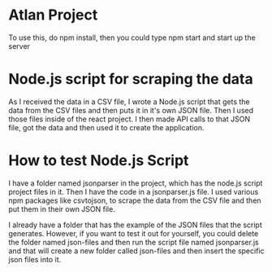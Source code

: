 # Atlan Project

To use this, do npm install, then you could type npm start and start up the server

# Node.js script for scraping the data

As I received the data in a CSV file, I wrote a Node.js script that gets the data from the CSV files and then puts it in it's own JSON file. Then I used those files inside of the react project. I then made API calls to that JSON file, got the data and then used it to create the application.

# How to test Node.js Script

I have a folder named jsonparser in the project, which has the node.js script project files in it. Then I have the code in a jsonparser.js file. I used various npm packages like csvtojson, to scrape the data from the CSV file and then put them in their own JSON file.

I already have a folder that has the example of the JSON files that the script generates. However, if you want to test it out for yourself, you could delete the folder named json-files and then run the script file named jsonparser.js and that will create a new folder called json-files and then insert the specific json files into it.
